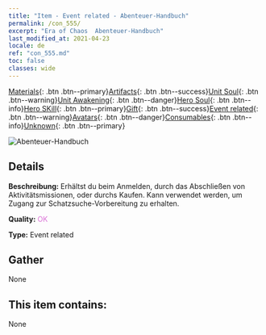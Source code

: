 ```yaml
---
title: "Item - Event related - Abenteuer-Handbuch"
permalink: /con_555/
excerpt: "Era of Chaos  Abenteuer-Handbuch"
last_modified_at: 2021-04-23
locale: de
ref: "con_555.md"
toc: false
classes: wide
---
```

 [Materials](/ItemsDE/){: .btn .btn--primary}[Artifacts](/ItemsDE/Artifacts/){: .btn .btn--success}[Unit Soul](/ItemsDE/UnitSoul/){: .btn .btn--warning}[Unit Awakening](/ItemsDE/UnitAwakening/){: .btn .btn--danger}[Hero Soul](/ItemsDE/HeroSoul/){: .btn .btn--info}[Hero SKill](/ItemsDE/HeroSkill/){: .btn .btn--primary}[Gift](/ItemsDE/Gift/){: .btn .btn--success}[Event related](/ItemsDE/Events/){: .btn .btn--warning}[Avatars](/ItemsDE/Avatars/){: .btn .btn--danger}[Consumables](/ItemsDE/Consumables/){: .btn .btn--info}[Unknown](/ItemsDE/Unknown/){: .btn .btn--primary}

 ![Abenteuer-Handbuch](/images/t/i_10041.png)

## Details
 **Beschreibung:** Erhältst du beim Anmelden, durch das Abschließen von Aktivitätsmissionen, oder durchs Kaufen. Kann verwendet werden, um Zugang zur Schatzsuche-Vorbereitung zu erhalten.

 **Quality:** <span style="color: #DA70D6">OK</span>

 **Type:** Event related

## Gather

  None

## This item contains:

  None


